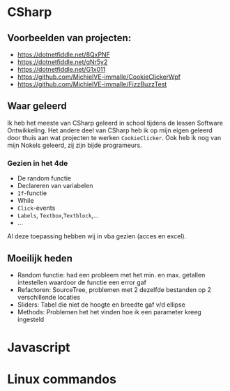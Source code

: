 # CSharp
## Voorbeelden van projecten:
- https://dotnetfiddle.net/8QxPNF
- https://dotnetfiddle.net/qNr5y2
- https://dotnetfiddle.net/G1x011
- https://github.com/MichielVE-immalle/CookieClickerWpf
- https://github.com/MichielVE-immalle/FizzBuzzTest

## Waar geleerd
Ik heb het meeste van CSharp geleerd in school tijdens de lessen Software Ontwikkeling.
Het andere deel van CSharp heb ik op mijn eigen geleerd door thuis aan wat projecten te werken `CookieClicker`.
Ook heb ik nog van mijn Nokels geleerd, zij zijn bijde programeurs.

### Gezien in het 4de
- De random functie
- Declareren van variabelen
- `If`-functie
- While
- `Click`-events
- `Labels`, `Textbox`,`Textblock`,...
- ...

Al deze toepassing hebben wij in vba gezien (acces en excel).

## Moeilijk heden
- Random functie: had een probleem met het min. en max. getallen intestellen waardoor de functie een error gaf
- Refactoren: SourceTree, problemen met 2 dezelfde bestanden op 2 verschillende locaties
- Sliders: Tabel die niet de hoogte en breedte gaf v/d ellipse
- Methods: Problemen het het vinden hoe ik een parameter kreeg ingesteld

# Javascript

# Linux commandos
  
  
  
